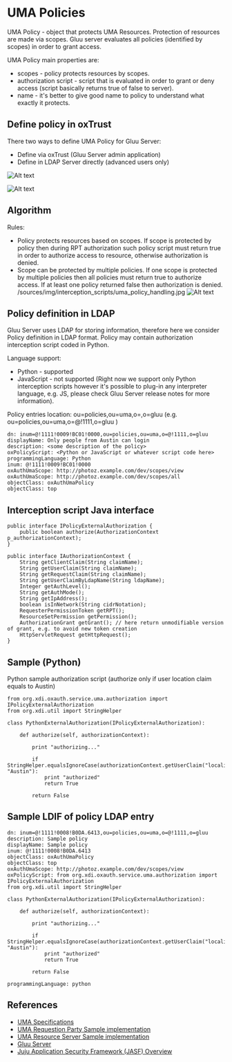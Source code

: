 # UMA Policies

UMA Policy - object that protects UMA Resources. Protection of resources are made via scopes. Gluu server evaluates all policies (identified by scopes) in order to grant access.

UMA Policy main properties are:

  - scopes - policy protects resources by scopes.
  - authorization script - script that is evaluated in order to grant or deny access (script basically returns true of false to server).
  - name - it's better to give good name to policy to understand what exactly it protects.

## Define policy in oxTrust

There two ways to define UMA Policy for Gluu Server:

- Define via oxTrust (Gluu Server admin application)
- Define in LDAP Server directly (advanced users only)

![Alt text](/img/uma/uma_oxtrust_policies.png "UMA Policies")

![Alt text](/img/uma/uma_oxtrust_policy_add.png "UMA Policy Add")


## Algorithm

Rules:

- Policy protects resources based on scopes. If scope is protected by policy then during RPT authorization such policy script must return true in order to authorize access to resource, otherwise authorization is denied.
- Scope can be protected by multiple policies. If one scope is protected by multiple policies then all policies must return true to authorize access. If at least one policy returned false then authorization is denied.
/sources/img/interception_scripts/uma_policy_handling.jpg
![Alt text](/img/interception_scripts/uma_policy_handling.jpg "UMA policy handling")

## Policy definition in LDAP

Gluu Server uses LDAP for storing information, therefore here we consider Policy definition in LDAP format. Policy may contain authorization interception script coded in Python.

Language support:

- Python - supported
- JavaScript - not supported (Right now we support only Python interception scripts however it's possible to plug-in any interpreter language, e.g. JS, please check Gluu Server release notes for more information).

Policy entries location: ou=policies,ou=uma,o=<your organization id>,o=gluu (e.g. ou=policies,ou=uma,o=@!1111,o=gluu )

    dn: inum=@!1111!0009!BC01!0000,ou=policies,ou=uma,o=@!1111,o=gluu
    displayName: Only people from Austin can login
    description: <some description of the policy>
    oxPolicyScript: <Python or JavaScript or whatever script code here>
    programmingLanguage: Python
    inum: @!1111!0009!BC01!0000
    oxAuthUmaScope: http://photoz.example.com/dev/scopes/view
    oxAuthUmaScope: http://photoz.example.com/dev/scopes/all
    objectClass: oxAuthUmaPolicy
    objectClass: top

## Interception script Java interface

    public interface IPolicyExternalAuthorization {
        public boolean authorize(AuthorizationContext p_authorizationContext);
    }

    public interface IAuthorizationContext {
        String getClientClaim(String claimName);
        String getUserClaim(String claimName);
        String getRequestClaim(String claimName);
        String getUserClaimByLdapName(String ldapName);
        Integer getAuthLevel();
        String getAuthMode();
        String getIpAddress();
        boolean isInNetwork(String cidrNotation);
        RequesterPermissionToken getRPT();
        ResourceSetPermission getPermission();
        AuthorizationGrant getGrant(); // here return unmodifiable version of grant, e.g. to avoid new token creation
        HttpServletRequest getHttpRequest();
    }

## Sample (Python)

Python sample authorization script (authorize only if user location claim equals to Austin)

    from org.xdi.oxauth.service.uma.authorization import IPolicyExternalAuthorization
    from org.xdi.util import StringHelper

    class PythonExternalAuthorization(IPolicyExternalAuthorization):

        def authorize(self, authorizationContext):

            print "authorizing..."

            if StringHelper.equalsIgnoreCase(authorizationContext.getUserClaim("locality"), "Austin"):
                print "authorized"
                return True

            return False

## Sample LDIF of policy LDAP entry

    dn: inum=@!1111!0008!B0DA.6413,ou=policies,ou=uma,o=@!1111,o=gluu
    description: Sample policy
    displayName: Sample policy
    inum: @!1111!0008!B0DA.6413
    objectClass: oxAuthUmaPolicy
    objectClass: top
    oxAuthUmaScope: http://photoz.example.com/dev/scopes/view
    oxPolicyScript: from org.xdi.oxauth.service.uma.authorization import IPolicyExternalAuthorization
    from org.xdi.util import StringHelper

    class PythonExternalAuthorization(IPolicyExternalAuthorization):

        def authorize(self, authorizationContext):

            print "authorizing..."

            if StringHelper.equalsIgnoreCase(authorizationContext.getUserClaim("locality"), "Austin"):
                print "authorized"
                return True

            return False

    programmingLanguage: python

## References
- [UMA Specifications](http://kantarainitiative.org/confluence/display/uma/UMA+1.0+Core+Protocol)
- [UMA Requestion Party Sample implementation](https://svn.gluu.info/repository/openxdi/oxUmaDemo/RP/)
- [UMA Resource Server Sample implementation](https://svn.gluu.info/repository/openxdi/oxUmaDemo/RS/)
- [Gluu Server](http://gluu.org)
- [Juju Application Security Framework (JASF) Overview](http://www.gluu.co/juju-draft-overview)

[UMA]: http://kantarainitiative.org/confluence/display/uma/UMA+1.0+Core+Protocol
